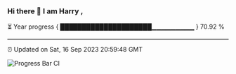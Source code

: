 ### Hi there 👋 I am Harry , 

⏳ Year progress { █████████████████████▁▁▁▁▁▁▁▁▁ } 70.92 %

---

⏰ Updated on Sat, 16 Sep 2023 20:59:48 GMT

![Progress Bar CI](https://github.com/duykhang68/duykhang68/workflows/Progress%20Bar%20CI/badge.svg)
